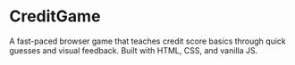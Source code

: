 # CreditGame
A fast-paced browser game that teaches credit score basics through quick guesses and visual feedback. Built with HTML, CSS, and vanilla JS.
